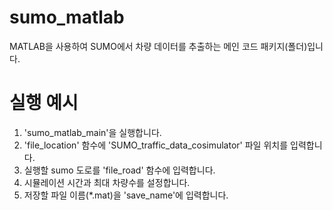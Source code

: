 # sumo_matlab
MATLAB을 사용하여 SUMO에서 차량 데이터를 추출하는 메인 코드 패키지(폴더)입니다.

# 실행 예시
1. 'sumo_matlab_main'을 실행합니다. </br>
2. 'file_location' 함수에 'SUMO_traffic_data_cosimulator' 파일 위치를 입력합니다.</br>
3. 실행할 sumo 도로를 'file_road' 함수에 입력합니다.</br>
4. 시뮬레이션 시간과 최대 차량수를 설정합니다.</br>
5. 저장할 파일 이름(*.mat)을 'save_name'에 입력합니다.
